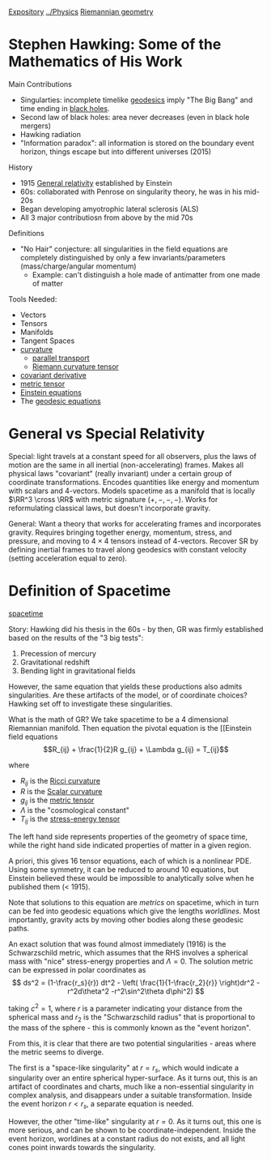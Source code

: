 [Expository](Expository)
[../Physics](../Physics.md)
[Riemannian geometry](../Riemannian%20geometry.md)



# Stephen Hawking: Some of the Mathematics of His Work

Main Contributions
- Singularties: incomplete timelike [geodesics](geodesics) imply "The Big Bang" and time ending in [black holes](black%20hole).
- Second law of black holes: area never decreases (even in black hole mergers)
- Hawking radiation
- "Information paradox": all information is stored on the boundary event horizon, things escape but into different universes (2015)

History
- 1915 [General relativity](General%20relativity) established by Einstein
- 60s: collaborated with Penrose on singularity theory, he was in his mid-20s
- Began developing amyotrophic lateral sclerosis (ALS)
- All 3 major contributiosn from above by the mid 70s


Definitions
- "No Hair" conjecture: all singularities in the field equations are completely distinguished by only a few invariants/parameters (mass/charge/angular momentum)
	- Example: can't distinguish a hole made of antimatter from one made of matter

Tools Needed:
- Vectors
- Tensors
- Manifolds
- Tangent Spaces
- [curvature](curvature.md)
	- [parallel transport](parallel%20transport)
	- [Riemann curvature tensor](Riemann%20curvature)
- [covariant derivative](covariant%20derivative)
- [metric tensor](metric%20tensor)
- [Einstein equations](Einstein%20equations.md)
- The [geodesic equations](geodesics)

# General vs Special Relativity
Special: light travels at a constant speed for all observers, plus the laws of motion are the same in all inertial (non-accelerating) frames. Makes all physical laws "covariant" (really invariant) under a certain group of coordinate transformations. Encodes quantities like energy and momentum with scalars and 4-vectors. Models spacetime as a manifold that is locally $\RR^3 \cross \RR$ with metric signature $(+,-,-,-)$. Works for reformulating classical laws, but doesn't incorporate gravity.

General: Want a theory that works for accelerating frames and incorporates gravity. Requires bringing together energy, momentum, stress, and pressure, and moving to $4\times4$ tensors instead of 4-vectors. Recover SR by defining inertial frames to travel along geodesics with constant velocity (setting acceleration equal to zero).

# Definition of Spacetime

[spacetime](spacetime)

Story:
Hawking did his thesis in the 60s - by then, GR was firmly established based on the results of the "3 big tests":
1. Precession of mercury
2. Gravitational redshift
3. Bending light in gravitational fields

However, the same equation that yields these productions also admits singularities. Are these artifacts of the model, or of coordinate choices? Hawking set off to investigate these singularities.

What is the math of GR? We take spacetime to be a 4 dimensional Riemannian manifold. Then equation the pivotal equation is the [[Einstein field equations
$$R_{ij} + \frac{1}{2}R g_{ij} + \Lambda g_{ij} = T_{ij}$$

where
- $R_{ij}$ is the [Ricci curvature](Ricci%20curvature.md)
- $R$ is the [Scalar curvature](Scalar%20curvature.md)
- $g_{ij}$ is the [metric tensor](metric%20tensor.md)
- $\Lambda$ is the "cosmological constant"
- $T_{ij}$ is the [stress-energy tensor](stress-energy%20tensor)

The left hand side represents properties of the geometry of space time, while the right hand side indicated properties of matter in a given region.

A priori, this gives 16 tensor equations, each of which is a nonlinear PDE. Using some symmetry, it can be reduced to around 10 equations, but Einstein believed these would be impossible to analytically solve when he published them (< 1915).

Note that solutions to this equation are _metrics_ on spacetime, which in turn can be fed into geodesic equations which give the lengths _worldlines_. Most importantly, gravity acts by moving other bodies along these geodesic paths.

An exact solution that was found almost immediately  (1916) is the Schwarzschild metric, which assumes that the RHS involves a spherical mass with "nice" stress-energy properties and $\Lambda = 0$. The solution metric can be expressed in polar coordinates as
$$ ds^2 = (1-\frac{r_s}{r}) dt^2 - \left( \frac{1}{1-\frac{r_2}{r}} \right)dr^2 - r^2d\theta^2  -r^2\sin^2\theta d\phi^2)
$$

taking $c^2 = 1$, where $r$ is a parameter indicating your distance from the spherical mass and $r_2$ is the "Schwarzschild radius" that is proportional to the mass of the sphere - this is commonly known as the "event horizon".

From this, it is clear that there are two potential singularities - areas where the metric seems to diverge.

The first is a "space-like singularity" at $r=r_s$, which would indicate a singularity over an entire spherical hyper-surface. As it turns out, this is an artifact of coordinates and charts, much like a non-essential singularity in complex analysis, and disappears under a suitable transformation. Inside the event horizon $r < r_s$, a separate equation is needed.

However, the other "time-like" singularity at $r=0$. As it turns out, this one is more serious, and can be shown to be coordinate-independent. Inside the event horizon, worldines at a constant radius do not exists, and all light cones point inwards towards the singularity.